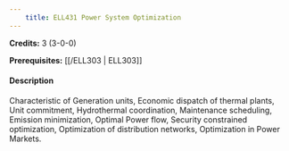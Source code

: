 ```yaml
---
    title: ELL431 Power System Optimization
---
```

**Credits:** 3 (3-0-0)



**Prerequisites:** [[/ELL303 | ELL303]]

#### Description 
Characteristic of Generation units, Economic dispatch of thermal plants, Unit commitment, Hydrothermal coordination, Maintenance scheduling, Emission minimization, Optimal Power flow, Security constrained optimization, Optimization of distribution networks, Optimization in Power Markets.